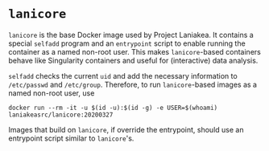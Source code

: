 # `lanicore`

`lanicore` is the base Docker image used by Project Laniakea.
It contains a special `selfadd` program and an `entrypoint` script to
enable running the container as a named non-root user.
This makes `lanicore`-based containers behave like Singularity
containers and useful for (interactive) data analysis.

`selfadd` checks the current `uid` and add the necessary information
to `/etc/passwd` and `/etc/group`.
Therefore, to run `lanicore`-based images as a named non-root user,
use

    docker run --rm -it -u $(id -u):$(id -g) -e USER=$(whoami) laniakeasrc/lanicore:20200327

Images that build on `lanicore`, if override the entrypoint, should
use an entrypoint script similar to `lanicore`'s.
